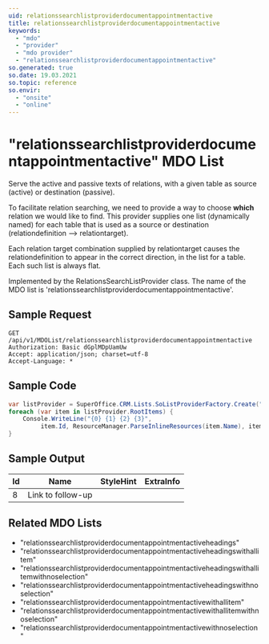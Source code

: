 ```yaml
---
uid: relationssearchlistproviderdocumentappointmentactive
title: relationssearchlistproviderdocumentappointmentactive
keywords:
  - "mdo"
  - "provider"
  - "mdo provider"
  - "relationssearchlistproviderdocumentappointmentactive"
so.generated: true
so.date: 19.03.2021
so.topic: reference
so.envir:
  - "onsite"
  - "online"
---
```


# "relationssearchlistproviderdocumentappointmentactive" MDO List
Serve the active and passive texts of relations, with a given table as source (active)
or destination (passive).

To facilitate relation searching, we need to provide a way to choose <b>which</b> relation we
would like to find. This provider supplies one list (dynamically named) for each table that
is used as a source or destination (relationdefinition --&gt; relationtarget).

Each relation target combination supplied by relationtarget causes the relationdefinition to
appear in the correct direction, in the list for a table. Each such list is always flat.

Implemented by the <see cref="T:SuperOffice.CRM.Lists.RelationsSearchListProvider">RelationsSearchListProvider</see> class.
The name of the MDO list is 'relationssearchlistproviderdocumentappointmentactive'.




## Sample Request

```http!
GET /api/v1/MDOList/relationssearchlistproviderdocumentappointmentactive
Authorization: Basic dGplMDpUamUw
Accept: application/json; charset=utf-8
Accept-Language: *

```

## Sample Code
```cs
var listProvider = SuperOffice.CRM.Lists.SoListProviderFactory.Create("relationssearchlistproviderdocumentappointmentactive", forceFlatList: true);
foreach (var item in listProvider.RootItems) {
    Console.WriteLine("{0} {1} {2} {3}", 
         item.Id, ResourceManager.ParseInlineResources(item.Name), item.StyleHint, item.ExtraInfo);
}
```

## Sample Output

|Id   | Name  |StyleHint|ExtraInfo |
| --- | ----- | ------- | -------- |
|8|Link to follow-up|||


## Related MDO Lists

* "relationssearchlistproviderdocumentappointmentactiveheadings"
* "relationssearchlistproviderdocumentappointmentactiveheadingswithallitem"
* "relationssearchlistproviderdocumentappointmentactiveheadingswithallitemwithnoselection"
* "relationssearchlistproviderdocumentappointmentactiveheadingswithnoselection"
* "relationssearchlistproviderdocumentappointmentactivewithallitem"
* "relationssearchlistproviderdocumentappointmentactivewithallitemwithnoselection"
* "relationssearchlistproviderdocumentappointmentactivewithnoselection"
